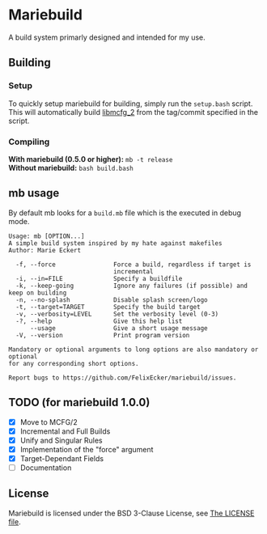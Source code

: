 # Mariebuild
A build system primarly designed and intended for my use.

## Building
### Setup
To quickly setup mariebuild for building, simply run the `setup.bash` script. This will
automatically build [libmcfg_2](https://github.com/FelixEcker/mcfg_2) from the tag/commit specified in the script.

### Compiling
**With mariebuild (0.5.0 or higher):** `mb -t release` <br>
**Without mariebuild:** `bash build.bash`

## mb usage
By default mb looks for a `build.mb` file which is the executed in debug mode.
```
Usage: mb [OPTION...]
A simple build system inspired by my hate against makefiles
Author: Marie Eckert

  -f, --force                Force a build, regardless if target is
                             incremental
  -i, --in=FILE              Specify a buildfile
  -k, --keep-going           Ignore any failures (if possible) and keep on building
  -n, --no-splash            Disable splash screen/logo
  -t, --target=TARGET        Specify the build target
  -v, --verbosity=LEVEL      Set the verbosity level (0-3)
  -?, --help                 Give this help list
      --usage                Give a short usage message
  -V, --version              Print program version

Mandatory or optional arguments to long options are also mandatory or optional
for any corresponding short options.

Report bugs to https://github.com/FelixEcker/mariebuild/issues.
```

## TODO (for mariebuild 1.0.0)

- [X] Move to MCFG/2
- [X] Incremental and Full Builds
- [X] Unify and Singular Rules
- [X] Implementation of the "force" argument
- [X] Target-Dependant Fields
- [ ] Documentation

## License
Mariebuild is licensed under the BSD 3-Clause License, see [The LICENSE file](https://github.com/FelixEcker/mariebuild/blob/master/LICENSE).

